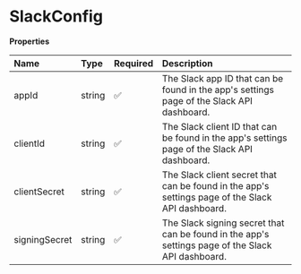 # SlackConfig

**Properties**

| Name          | Type   | Required | Description                                                                                       |
| :------------ | :----- | :------- | :------------------------------------------------------------------------------------------------ |
| appId         | string | ✅       | The Slack app ID that can be found in the app's settings page of the Slack API dashboard.         |
| clientId      | string | ✅       | The Slack client ID that can be found in the app's settings page of the Slack API dashboard.      |
| clientSecret  | string | ✅       | The Slack client secret that can be found in the app's settings page of the Slack API dashboard.  |
| signingSecret | string | ✅       | The Slack signing secret that can be found in the app's settings page of the Slack API dashboard. |
